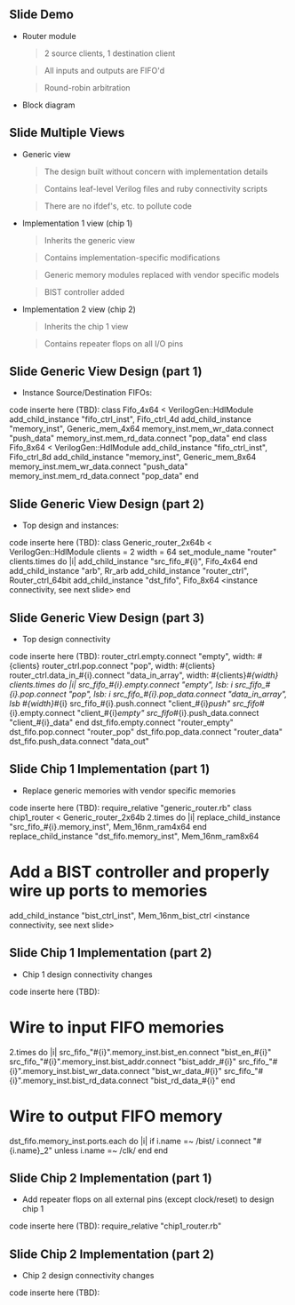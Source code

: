 Slide Demo
-------------------
* Router module

  > 2 source clients, 1 destination client

  > All inputs and outputs are FIFO'd

  > Round-robin arbitration

* Block diagram

Slide Multiple Views
------------------------
* Generic view

  > The design built without concern with implementation details

  > Contains leaf-level Verilog files and ruby connectivity scripts

  > There are no ifdef's, etc. to pollute code

* Implementation 1 view (chip 1)

  > Inherits the generic view

  > Contains implementation-specific modifications

  > Generic memory modules replaced with vendor specific models

  > BIST controller added

* Implementation 2 view (chip 2)

  > Inherits the chip 1 view

  > Contains repeater flops on all I/O pins

Slide Generic View Design (part 1)
------------------------
* Instance Source/Destination FIFOs:

code inserte here (TBD):
class Fifo_4x64 < VerilogGen::HdlModule
  add_child_instance "fifo_ctrl_inst", Fifo_ctrl_4d
  add_child_instance "memory_inst", Generic_mem_4x64
  memory_inst.mem_wr_data.connect "push_data"
  memory_inst.mem_rd_data.connect "pop_data"
end
class Fifo_8x64 < VerilogGen::HdlModule
  add_child_instance "fifo_ctrl_inst", Fifo_ctrl_8d
  add_child_instance "memory_inst", Generic_mem_8x64
  memory_inst.mem_wr_data.connect "push_data"
  memory_inst.mem_rd_data.connect "pop_data"
end

Slide Generic View Design (part 2)
------------------------
* Top design and instances:

code inserte here (TBD):
class Generic_router_2x64b < VerilogGen::HdlModule
  clients = 2
  width = 64
  set_module_name "router"
  clients.times do |i|
    add_child_instance "src_fifo_#{i}", Fifo_4x64
  end
  add_child_instance "arb", Rr_arb
  add_child_instance "router_ctrl", Router_ctrl_64bit
  add_child_instance "dst_fifo", Fifo_8x64
  <instance connectivity, see next slide>
end

Slide Generic View Design (part 3)
------------------------
* Top design connectivity

code inserte here (TBD):
  router_ctrl.empty.connect "empty", width: #{clients}
  router_ctrl.pop.connect "pop", width: #{clients}
  router_ctrl.data_in_#{i}.connect "data_in_array", width: #{clients}*#{width}
  clients.times do |i|
    src_fifo_#{i}.empty.connect "empty", lsb: i
    src_fifo_#{i}.pop.connect "pop", lsb: i
    src_fifo_#{i}.pop_data.connect "data_in_array", lsb #{width}*#{i}
    src_fifo_#{i}.push.connect "client_#{i}_push"
    src_fifo_#{i}.empty.connect "client_#{i}_empty"
    src_fifo_#{i}.push_data.connect "client_#{i}_data"
  end
  dst_fifo.empty.connect "router_empty"
  dst_fifo.pop.connect "router_pop"
  dst_fifo.pop_data.connect "router_data"
  dst_fifo.push_data.connect "data_out"

Slide Chip 1 Implementation (part 1)
------------------------
* Replace generic memories with vendor specific memories

code inserte here (TBD):
require_relative "generic_router.rb"
class chip1_router < Generic_router_2x64b
  2.times do |i|
    replace_child_instance "src_fifo_#{i}.memory_inst", Mem_16nm_ram4x64
  end
  replace_child_instance "dst_fifo.memory_inst", Mem_16nm_ram8x64
  # Add a BIST controller and properly wire up ports to memories
  add_child_instance "bist_ctrl_inst", Mem_16nm_bist_ctrl
  <instance connectivity, see next slide>

Slide Chip 1 Implementation (part 2)
------------------------
* Chip 1 design connectivity changes

code inserte here (TBD):
  # Wire to input FIFO memories
  2.times do |i|
    src_fifo_"#{i}".memory_inst.bist_en.connect "bist_en_#{i}"
    src_fifo_"#{i}".memory_inst.bist_addr.connect "bist_addr_#{i}"
    src_fifo_"#{i}".memory_inst.bist_wr_data.connect "bist_wr_data_#{i}"
    src_fifo_"#{i}".memory_inst.bist_rd_data.connect "bist_rd_data_#{i}"
  end
  # Wire to output FIFO memory
  dst_fifo.memory_inst.ports.each do |i|
    if i.name =~ /bist/
      i.connect "#{i.name}_2" unless i.name =~ /clk/
    end
  end

Slide Chip 2 Implementation (part 1)
------------------------
* Add repeater flops on all external pins (except clock/reset) to design chip 1

code inserte here (TBD):
require_relative "chip1_router.rb"


Slide Chip 2 Implementation (part 2)
------------------------
* Chip 2 design connectivity changes

code inserte here (TBD):

